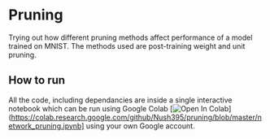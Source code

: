 # Pruning
Trying out how different pruning methods affect performance of a model trained on MNIST. The methods used are post-training weight and unit pruning.

## How to run
All the code, including dependancies are inside a single interactive notebook which can be run using Google Colab [![Open In Colab](https://colab.research.google.com/assets/colab-badge.svg)](https://colab.research.google.com/github/Nush395/pruning/blob/master/network_pruning.ipynb] using your own Google account.
